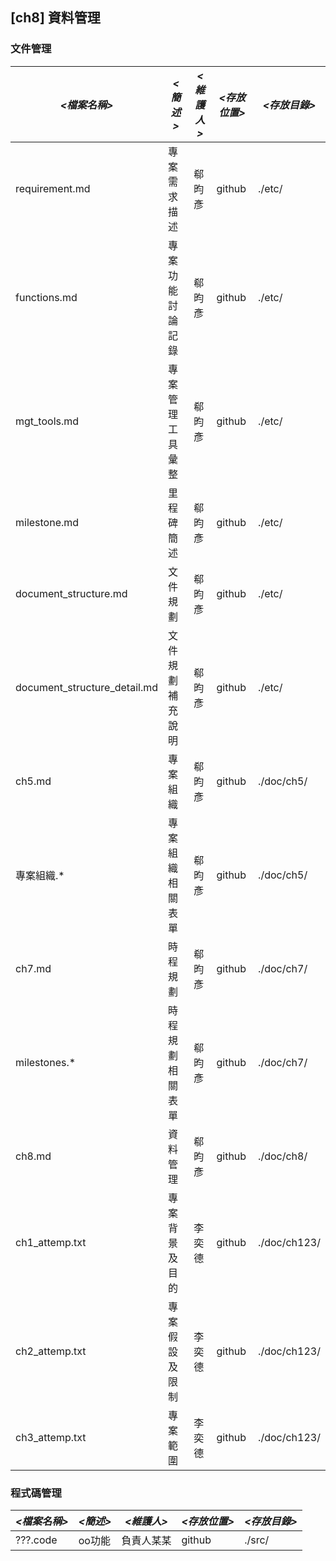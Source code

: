 ## [ch8] 資料管理

### 文件管理

| *<檔案名稱>*  | *<簡述>* | *<維護人>* | *<存放位置>* | *<存放目錄>* |  
| ------------ | ------------- | ------------- | ------------ | ------------- | 
| requirement.md | 專案需求描述 | 郗昀彥 | github | ./etc/ |
| functions.md | 專案功能討論記錄 | 郗昀彥 | github | ./etc/ |
| mgt_tools.md | 專案管理工具彙整 | 郗昀彥 | github | ./etc/ |
| milestone.md | 里程碑簡述 | 郗昀彥 | github | ./etc/ |
| document_structure.md | 文件規劃 | 郗昀彥 | github | ./etc/ |
| document_structure_detail.md | 文件規劃補充說明 | 郗昀彥 | github | ./etc/ |
| ch5.md | 專案組織 | 郗昀彥 | github | ./doc/ch5/ |
| 專案組織.* | 專案組織相關表單 | 郗昀彥 | github | ./doc/ch5/ |
| ch7.md | 時程規劃 | 郗昀彥 | github | ./doc/ch7/ |
| milestones.* | 時程規劃相關表單 | 郗昀彥 | github | ./doc/ch7/ |
| ch8.md | 資料管理 | 郗昀彥 | github | ./doc/ch8/ |
| ch1_attemp.txt | 專案背景及目的 | 李奕德 | github | ./doc/ch123/ |
| ch2_attemp.txt | 專案假設及限制 | 李奕德 | github | ./doc/ch123/ |
| ch3_attemp.txt | 專案範圍 | 李奕德 | github | ./doc/ch123/ |


### 程式碼管理

| *<檔案名稱>*  | *<簡述>* | *<維護人>* | *<存放位置>* | *<存放目錄>* |  
| ------------ | ------------- | ------------- | ------------ | ------------- | 
| ???.code | oo功能 | 負責人某某 | github | ./src/  | 


